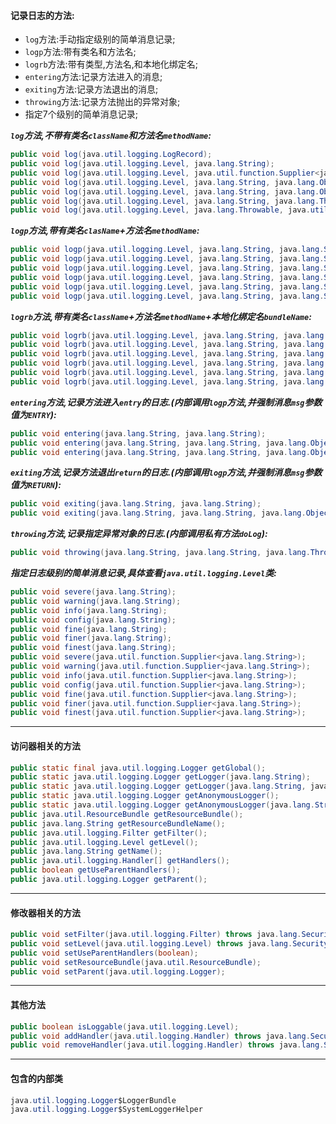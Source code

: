 #### 记录日志的方法:  
- `log`方法:手动指定级别的简单消息记录;  
- `logp`方法:带有类名和方法名;  
- `logrb`方法:带有类型,方法名,和本地化绑定名;  
- `entering`方法:记录方法进入的消息;  
- `exiting`方法:记录方法退出的消息;  
- `throwing`方法:记录方法抛出的异常对象;  
- 指定7个级别的简单消息记录;  

___`log`方法,不带有类名`className`和方法名`methodName`:___  
```java
public void log(java.util.logging.LogRecord);
public void log(java.util.logging.Level, java.lang.String);
public void log(java.util.logging.Level, java.util.function.Supplier<java.lang.String>);
public void log(java.util.logging.Level, java.lang.String, java.lang.Object);
public void log(java.util.logging.Level, java.lang.String, java.lang.Object[]);
public void log(java.util.logging.Level, java.lang.String, java.lang.Throwable);
public void log(java.util.logging.Level, java.lang.Throwable, java.util.function.Supplier<java.lang.String>);
```  
___`logp`方法,带有类名`clasName`+方法名`methodName`:___  
```java
public void logp(java.util.logging.Level, java.lang.String, java.lang.String, java.lang.String);
public void logp(java.util.logging.Level, java.lang.String, java.lang.String, java.util.function.Supplier<java.lang.String>);
public void logp(java.util.logging.Level, java.lang.String, java.lang.String, java.lang.String, java.lang.Object);
public void logp(java.util.logging.Level, java.lang.String, java.lang.String, java.lang.String, java.lang.Object[]);
public void logp(java.util.logging.Level, java.lang.String, java.lang.String, java.lang.String, java.lang.Throwable);
public void logp(java.util.logging.Level, java.lang.String, java.lang.String, java.lang.Throwable, java.util.function.Supplier<java.lang.String>);
```  
___`logrb`方法,带有类名`className`+方法名`methodName`+本地化绑定名`bundleName`:___  
```java
public void logrb(java.util.logging.Level, java.lang.String, java.lang.String, java.lang.String, java.lang.String);
public void logrb(java.util.logging.Level, java.lang.String, java.lang.String, java.lang.String, java.lang.String, java.lang.Object);
public void logrb(java.util.logging.Level, java.lang.String, java.lang.String, java.lang.String, java.lang.String, java.lang.Object[]);
public void logrb(java.util.logging.Level, java.lang.String, java.lang.String, java.util.ResourceBundle, java.lang.String, java.lang.Object...);
public void logrb(java.util.logging.Level, java.lang.String, java.lang.String, java.lang.String, java.lang.String, java.lang.Throwable);
public void logrb(java.util.logging.Level, java.lang.String, java.lang.String, java.util.ResourceBundle, java.lang.String, java.lang.Throwable);
```  
___`entering`方法,记录方法进入`entry`的日志.(内部调用`logp`方法,并强制消息`msg`参数值为`ENTRY`):___  
```java
public void entering(java.lang.String, java.lang.String);
public void entering(java.lang.String, java.lang.String, java.lang.Object);
public void entering(java.lang.String, java.lang.String, java.lang.Object[]);
```  
___`exiting`方法,记录方法退出`return`的日志.(内部调用`logp`方法,并强制消息`msg`参数值为`RETURN`):___  
```java
public void exiting(java.lang.String, java.lang.String);
public void exiting(java.lang.String, java.lang.String, java.lang.Object);
```  
___`throwing`方法,记录指定异常对象的日志.(内部调用私有方法`doLog`):___  
```java
public void throwing(java.lang.String, java.lang.String, java.lang.Throwable);
```  
___指定日志级别的简单消息记录,具体查看`java.util.logging.Level`类:___  
```java
public void severe(java.lang.String);
public void warning(java.lang.String);
public void info(java.lang.String);
public void config(java.lang.String);
public void fine(java.lang.String);
public void finer(java.lang.String);
public void finest(java.lang.String);
public void severe(java.util.function.Supplier<java.lang.String>);
public void warning(java.util.function.Supplier<java.lang.String>);
public void info(java.util.function.Supplier<java.lang.String>);
public void config(java.util.function.Supplier<java.lang.String>);
public void fine(java.util.function.Supplier<java.lang.String>);
public void finer(java.util.function.Supplier<java.lang.String>);
public void finest(java.util.function.Supplier<java.lang.String>);
```  

---

#### 访问器相关的方法

```java
public static final java.util.logging.Logger getGlobal();
public static java.util.logging.Logger getLogger(java.lang.String);
public static java.util.logging.Logger getLogger(java.lang.String, java.lang.String);
public static java.util.logging.Logger getAnonymousLogger();
public static java.util.logging.Logger getAnonymousLogger(java.lang.String);
public java.util.ResourceBundle getResourceBundle();
public java.lang.String getResourceBundleName();
public java.util.logging.Filter getFilter();
public java.util.logging.Level getLevel();
public java.lang.String getName();
public java.util.logging.Handler[] getHandlers();
public boolean getUseParentHandlers();
public java.util.logging.Logger getParent();
```  

---

#### 修改器相关的方法

```java
public void setFilter(java.util.logging.Filter) throws java.lang.SecurityException;
public void setLevel(java.util.logging.Level) throws java.lang.SecurityException;
public void setUseParentHandlers(boolean);
public void setResourceBundle(java.util.ResourceBundle);
public void setParent(java.util.logging.Logger);
```  

---

#### 其他方法

```java
public boolean isLoggable(java.util.logging.Level);
public void addHandler(java.util.logging.Handler) throws java.lang.SecurityException;
public void removeHandler(java.util.logging.Handler) throws java.lang.SecurityException;
```  

---

#### 包含的内部类

```java
java.util.logging.Logger$LoggerBundle
java.util.logging.Logger$SystemLoggerHelper
```  
